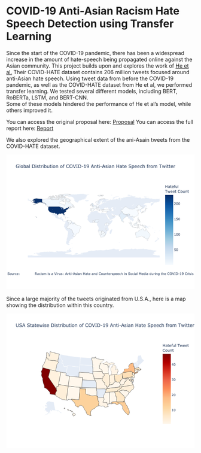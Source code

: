 # COVID-19 Anti-Asian Racism Hate Speech Detection using Transfer Learning

Since the start of the COVID-19 pandemic, there has been a widespread increase in the amount of hate-speech 
being propagated online against the Asian community.  This project builds upon and explores the work of [He et al.](https://arxiv.org/abs/2005.12423) 
Their COVID-HATE dataset contains 206 million tweets focused around anti-Asian hate speech. 
Using tweet data from before the COVID-19 pandemic, as well as the COVID-HATE dataset from He et al, 
we performed transfer learning. 
We tested several different models, including BERT, RoBERTa, LSTM, and BERT-CNN.  
Some of these models hindered the performance of He et al’s model, while others improved it. 

You can access the original proposal here: [Proposal](docs/proposal.md)
You can access the full report here: [Report](docs/report.pdf)

We also explored the geographical extent of the ani-Asain tweets from the COVID-HATE dataset.

![global](images/world_hate_tweet.png)

Since a large majority of the tweets originated from U.S.A., here is a map showing the distribution within this country.

![usa](images/usa_hate_tweet.png)
